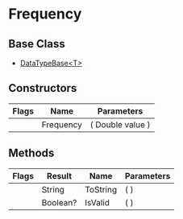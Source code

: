 # Frequency
## Base Class
- [DataTypeBase&lt;T&gt;](./T_DataTypeBase`1.md)
## Constructors
Flags|Name|Parameters
-|-|-
&nbsp;|Frequency|( Double value )
## Methods
Flags|Result|Name|Parameters
-|-|-|-
&nbsp;|String|ToString|( )
&nbsp;|Boolean?|IsValid|( )
